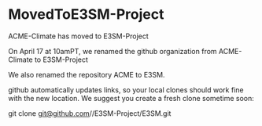 # MovedToE3SM-Project
ACME-Climate has moved to E3SM-Project

On April 17 at 10amPT, we renamed the github organization
from ACME-Climate
to   E3SM-Project

We also renamed the repository ACME to E3SM.

github automatically updates links, so your local clones should work fine with the new location. We suggest you create a fresh clone sometime soon:

git clone git@github.com//E3SM-Project/E3SM.git
